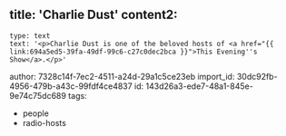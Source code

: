 title: 'Charlie Dust'
content2:
  -
    type: text
    text: '<p>Charlie Dust is one of the beloved hosts of <a href="{{ link:694a5ed5-39fa-49df-99c6-c27c0dec2bca }}">This Evening''s Show</a>.</p>'
author: 7328c14f-7ec2-4511-a24d-29a1c5ce23eb
import_id: 30dc92fb-4956-479b-a43c-99fdf4ce4837
id: 143d26a3-ede7-48a1-845e-9e74c75dc689
tags:
  - people
  - radio-hosts

